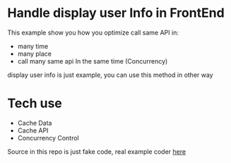 
# Handle display user Info in FrontEnd 

This example show you how you optimize call same API in:
- many time
- many place 
- call many same api In the same time (Concurrency)

display user info is just example, you can use this method in other way

# Tech use
- Cache Data
- Cache API 
- Concurrency Control

Source in this repo is just fake code, real example coder [here](https://github.com/codegram01/pet-social-fe)